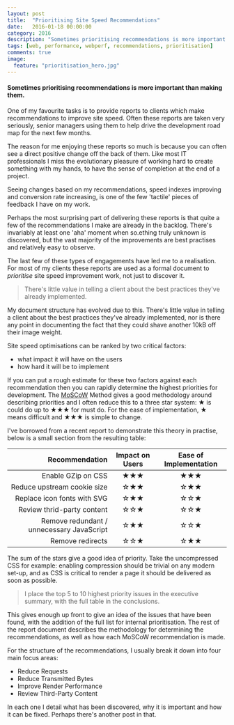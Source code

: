 ```yaml
---
layout: post
title:  "Prioritising Site Speed Recommendations"
date:   2016-01-18 00:00:00
category: 2016
description: "Sometimes prioritising recommendations is more important than making them."
tags: [web, performance, webperf, recommendations, prioritisation]
comments: true
image:
  feature: "prioritisation_hero.jpg"
---
```

#### Sometimes prioritising recommendations is more important than making them.

One of my favourite tasks is to provide reports to clients which make recommendations to improve site speed. Often these reports are taken very seriously, senior managers using them to help drive the development road map for the next few months.

The reason for me enjoying these reports so much is because you can often see a direct positive change off the back of them. Like most IT professionals I miss the evolutionary pleasure of working hard to create something with my hands, to have the sense of completion at the end of a project.

Seeing changes based on my recommendations, speed indexes improving and conversion rate increasing, is one of the few 'tactile' pieces of feedback I have on my work.  


Perhaps the most surprising part of delivering these reports is that quite a few of the recommendations I make are already in the backlog. There's invariably at least one 'aha' moment when so.ething truly unknown is discovered, but the vast majority of the improvements are best practises and relatively easy to observe.

The last few of these types of engagements have led me to a realisation. For most of my clients these reports are used as a formal document to *prioritise* site speed improvement work, not just to discover it.  

> There's little value in telling a client about the best practices they've already implemented.

My document structure has evolved due to this. There's little value in telling a client about the best practices they've already implemented, nor is there any point in documenting the fact that they could shave another 10kB off their image weight.

Site speed optimisations can be ranked by two critical factors:

 * what impact it will have on the users
 * how hard it will be to implement

If you can put a rough estimate for these two factors against each recommendation then you can rapidly determine the highest priorities for development. The [MoSCoW](https://en.m.wikipedia.org/wiki/MoSCoW_method) Method gives a good methodology around describing priorities and I often reduce this to a three star system: ★ is could do up to ★★★ for must do. For the ease of implementation, ★ means difficult and ★★★ is simple to change.


I've borrowed from a recent report to demonstrate this theory in practise, below is a small section from the resulting table:

|Recommendation|Impact on Users|Ease of Implementation|
|-------------:|:-------------:|:--------------------:|
|Enable GZip on CSS|★★★|★★★|
|Reduce upstream cookie size|☆★★|☆★★|
|Replace icon fonts with SVG|☆★★|☆☆★|
|Review thrid-party content|☆☆★|☆☆★|
|Remove redundant / unnecessary JavaScript|☆★★|☆☆★|
|Remove redirects|☆☆★|☆★★|

The sum of the stars give a good idea of priority. Take the uncompressed CSS for example: enabling compression should be trivial on any modern set-up, and as CSS is critical to render a page it should be delivered as soon as possible.

> I place the top 5 to 10 highest priority issues in the executive summary, with the full table in the conclusions.

This gives enough up front to give an idea of the issues that have been found, with the addition of the full list for internal prioritisation.
The rest of the report document describes the methodology for determining the recommendations, as well as how each MoSCoW recommendation is made.

For the structure of the recommendations, I usually break it down into four main focus areas:

 * Reduce Requests
 * Reduce Transmitted Bytes
 * Improve Render Performance
 * Review Third-Party Content

In each one I detail what has been discovered, why it is important and how it can be fixed. Perhaps there's another post in that.
